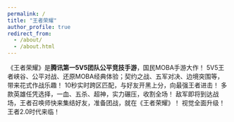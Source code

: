 ```yaml
---
permalink: /
title: "王者荣耀"
author_profile: true
redirect_from: 
  - /about/
  - /about.html
---
```


《王者荣耀》是**腾讯第一5V5团队公平竞技手游**，国民MOBA手游大作！ 5V5王者峡谷、公平对战、还原MOBA经典体验；契约之战、五军对决、边境突围等，带来花式作战乐趣！ 10秒实时跨区匹配，与好友开黑上分，向最强王者进击！ 多款英雄任凭选择，一血、五杀、超神，实力碾压，收割全场！ 敌军即将到达战场，王者召唤师快来集结好友，准备团战，就在《王者荣耀》！ 视觉全面升级！ 王者2.0时代来临！
